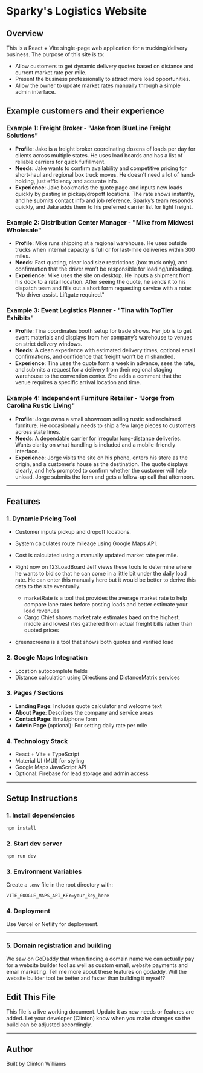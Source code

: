 # Sparky's Logistics Website

## Overview

This is a React + Vite single-page web application for a trucking/delivery business. The purpose of this site is to:

* Allow customers to get dynamic delivery quotes based on distance and current market rate per mile.
* Present the business professionally to attract more load opportunities.
* Allow the owner to update market rates manually through a simple admin interface.

## Example customers and their experience

### Example 1: Freight Broker - "Jake from BlueLine Freight Solutions"

* **Profile**: Jake is a freight broker coordinating dozens of loads per day for clients across multiple states. He uses load boards and has a list of reliable carriers for quick fulfillment.
* **Needs**: Jake wants to confirm availability and competitive pricing for short-haul and regional box truck moves. He doesn’t need a lot of hand-holding, just efficiency and accurate info.
* **Experience**: Jake bookmarks the quote page and inputs new loads quickly by pasting in pickup/dropoff locations. The rate shows instantly, and he submits contact info and job reference. Sparky’s team responds quickly, and Jake adds them to his preferred carrier list for light freight.

### Example 2: Distribution Center Manager - "Mike from Midwest Wholesale"

* **Profile**: Mike runs shipping at a regional warehouse. He uses outside trucks when internal capacity is full or for last-mile deliveries within 300 miles.
* **Needs**: Fast quoting, clear load size restrictions (box truck only), and confirmation that the driver won’t be responsible for loading/unloading.
* **Experience**: Mike uses the site on desktop. He inputs a shipment from his dock to a retail location. After seeing the quote, he sends it to his dispatch team and fills out a short form requesting service with a note: "No driver assist. Liftgate required."

### Example 3: Event Logistics Planner - "Tina with TopTier Exhibits"

* **Profile**: Tina coordinates booth setup for trade shows. Her job is to get event materials and displays from her company’s warehouse to venues on strict delivery windows.
* **Needs**: A clean experience with estimated delivery times, optional email confirmations, and confidence that freight won’t be mishandled.
* **Experience**: Tina uses the quote form a week in advance, sees the rate, and submits a request for a delivery from their regional staging warehouse to the convention center. She adds a comment that the venue requires a specific arrival location and time.

### Example 4: Independent Furniture Retailer - "Jorge from Carolina Rustic Living"

* **Profile**: Jorge owns a small showroom selling rustic and reclaimed furniture. He occasionally needs to ship a few large pieces to customers across state lines.
* **Needs**: A dependable carrier for irregular long-distance deliveries. Wants clarity on what handling is included and a mobile-friendly interface.
* **Experience**: Jorge visits the site on his phone, enters his store as the origin, and a customer’s house as the destination. The quote displays clearly, and he’s prompted to confirm whether the customer will help unload. Jorge submits the form and gets a follow-up call that afternoon.

---

## Features

### 1. Dynamic Pricing Tool

* Customer inputs pickup and dropoff locations.
* System calculates route mileage using Google Maps API.
* Cost is calculated using a manually updated market rate per mile.

* Right now on 123LoadBoard Jeff views these tools to determine where he wants to bid so that he can come in a little bit under the daily load rate.  He can enter this manually here but it would be better to derive this data to the site eventually.
  - marketRate is a tool that provides the average market rate to help compare lane rates before posting loads and better     estimate your load revenues
  - Cargo Chief shows market rate estimates baed on the highest, middle and lowest rtes gathered from actual freight bills rather than quoted prices
- greenscreens is a tool that shows both quotes and verified load

### 2. Google Maps Integration

* Location autocomplete fields
* Distance calculation using Directions and DistanceMatrix services

### 3. Pages / Sections

* **Landing Page**: Includes quote calculator and welcome text
* **About Page**: Describes the company and service areas
* **Contact Page**: Email/phone form
* **Admin Page** (optional): For setting daily rate per mile

### 4. Technology Stack

* React + Vite + TypeScript
* Material UI (MUI) for styling
* Google Maps JavaScript API
* Optional: Firebase for lead storage and admin access

---

## Setup Instructions

### 1. Install dependencies

```bash
npm install
```

### 2. Start dev server

```bash
npm run dev
```

### 3. Environment Variables

Create a `.env` file in the root directory with:

```env
VITE_GOOGLE_MAPS_API_KEY=your_key_here
```

### 4. Deployment

Use Vercel or Netlify for deployment.

---

### 5. Domain registration and building

We saw on GoDaddy that when finding a domain name we can actually pay for a website builder tool as well as custom email, website payments and email marketing.  Tell me more about these features on godaddy.  Will the website builder tool be better and faster than building it myself?

## Edit This File

This file is a live working document. Update it as new needs or features are added. Let your developer (Clinton) know when you make changes so the build can be adjusted accordingly.

---

## Author

Built by Clinton Williams

